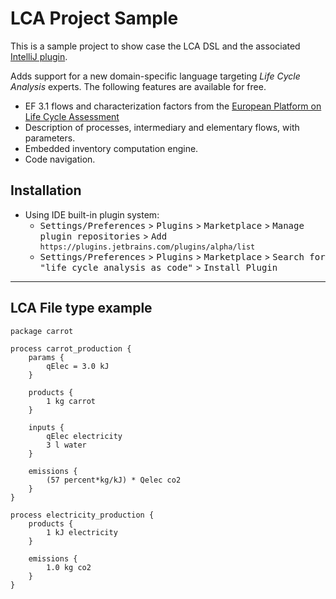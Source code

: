 # LCA Project Sample

This is a sample project to show case the LCA DSL and the associated [IntelliJ plugin](https://plugins.jetbrains.com/plugin/20543-life-cycle-analysis-as-code).

<!-- Plugin description -->
Adds support for a new domain-specific language targeting <i>Life Cycle Analysis</i> experts. The following features are available for free.
<ul>
    <li>EF 3.1 flows and characterization factors from the <a href="https://eplca.jrc.ec.europa.eu/LCDN/developerEF.xhtml">European Platform on Life Cycle Assessment</a></li>
    <li>Description of processes, intermediary and elementary flows, with parameters.</li>
    <li>Embedded inventory computation engine.</li>
    <li>Code navigation.</li>
</ul>
<!-- Plugin description end -->

## Installation

- Using IDE built-in plugin system:
  - <kbd>Settings/Preferences</kbd> > <kbd>Plugins</kbd> > <kbd>Marketplace</kbd> > <kbd>Manage plugin repositories</kbd> > <kbd> Add `https://plugins.jetbrains.com/plugins/alpha/list` </kbd>
  - <kbd>Settings/Preferences</kbd> > <kbd>Plugins</kbd> > <kbd>Marketplace</kbd> > <kbd>Search for "life cycle analysis as code"</kbd> >
    <kbd>Install Plugin</kbd>
  

---


## LCA File type example


```lca
package carrot

process carrot_production {
    params {
        qElec = 3.0 kJ
    }

    products {
        1 kg carrot
    }

    inputs {
        qElec electricity
        3 l water
    }

    emissions {
        (57 percent*kg/kJ) * Qelec co2
    }
}

process electricity_production {
    products {
        1 kJ electricity
    }

    emissions {
        1.0 kg co2
    }
}
```


